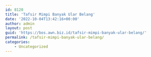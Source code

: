 ```yaml
---
id: 8120
title: 'Tafsir Mimpi Banyak Ular Belang'
date: '2022-10-04T13:42:16+00:00'
author: admin
layout: post
guid: 'https://bos.awn.biz.id/tafsir-mimpi-banyak-ular-belang/'
permalink: /tafsir-mimpi-banyak-ular-belang/
categories:
    - Uncategorized
---
```


